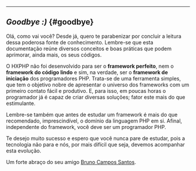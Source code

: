 ----
## *Goodbye :)* {#goodbye}

Olá, como vai você? Desde já, quero te parabenizar por concluir a leitura dessa poderosa fonte de conhecimento. Lembre-se que esta documentação reúne diversos conceitos e boas práticas que podem aprimorar, ainda mais, os seus códigos.

O HXPHP não foi desenvolvido para ser o **framework perfeito**, nem o **framework do código lindo** e sim, na verdade, ser o **framework de iniciação** dos programadores PHP. Trata-se de uma ferramenta simples, que tem o objetivo nobre de apresentar o universo dos frameworks com um primeiro contato fácil e produtivo. E, para isso, em poucas horas o programador já é capaz de criar diversas soluções; fator este mais do que estimulante.

Lembre-se também que antes de estudar um framework é mais do que recomendado, imprescindível, o domínio da linguagem PHP em si. Afinal, independente do framework, você deve ser um programador PHP.

Te desejo muito sucesso e espero que você nunca pare de estudar, pois a tecnologia não para e nós, por mais difícil que seja, devemos acompanhar esta evolução.

Um forte abraço do seu amigo [Bruno Campos Santos](https://www.facebook.com/brunocsantos2012 "Bruno Campos Santos").